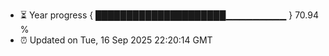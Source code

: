- ⏳ Year progress { █████████████████████▁▁▁▁▁▁▁▁▁ } 70.94 %
- ⏰ Updated on Tue, 16 Sep 2025 22:20:14 GMT

